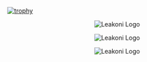 [![trophy](https://github-profile-trophy.vercel.app/?username=ryo-ma&theme=darkhub&no-bg=true&column=-1&margin-w=20)](https://github.com/ryo-ma/github-profile-trophy)

<p align="center">
  <img src="https://i.ibb.co/bQ9tsw3/Untitled-2.png" alt="Leakoni Logo"/>
</p>
<p align="center">
  <img src="https://github-readme-stats.vercel.app/api?username=Leakoni&theme=radical&show_icons=true" alt="Leakoni Logo"/>
</p>
<p align="center">
  <img src="https://github-readme-stats.vercel.app/api/top-langs/?username=Leakoni&theme=radical&show_icons=true&layout=compact" alt="Leakoni Logo"/>
</p>
